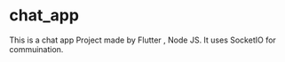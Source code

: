 # chat_app

This is a chat app Project made by Flutter , Node JS.
It uses SocketIO for commuination.

